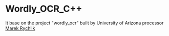 # Wordly_OCR_C++
It base on the project "wordly_ocr" built by University of Arizona processor [Marek Rychlik](https://github.com/mrychlik)
